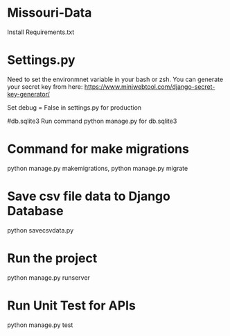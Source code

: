 # Missouri-Data

Install Requirements.txt

# Settings.py
Need to set the environmnet variable in your bash or zsh.
You can generate your secret key from here:
https://www.miniwebtool.com/django-secret-key-generator/

Set debug = False in settings.py for production

#db.sqlite3
Run command python manage.py for db.sqlite3

# Command for make migrations
python manage.py makemigrations,
python manage.py migrate

# Save csv file data to Django Database
python savecsvdata.py 



# Run the project
python manage.py runserver

# Run Unit Test for APIs
python manage.py test



